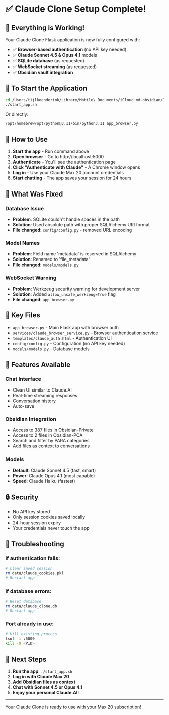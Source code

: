# ✅ Claude Clone Setup Complete!

## 🎉 Everything is Working!

Your Claude Clone Flask application is now fully configured with:
- ✅ **Browser-based authentication** (no API key needed)
- ✅ **Claude Sonnet 4.5 & Opus 4.1** models
- ✅ **SQLite database** (as requested)
- ✅ **WebSocket streaming** (as requested)
- ✅ **Obsidian vault integration**

## 🚀 To Start the Application

```bash
cd /Users/tijlkoenderink/Library/Mobile\ Documents/iCloud~md~obsidian/Documents/web-interface
./start_app.sh
```

Or directly:
```bash
/opt/homebrew/opt/python@3.11/bin/python3.11 app_browser.py
```

## 📱 How to Use

1. **Start the app** - Run command above
2. **Open browser** - Go to http://localhost:5000
3. **Authenticate** - You'll see the authentication page
4. **Click "Authenticate with Claude"** - A Chrome window opens
5. **Log in** - Use your Claude Max 20 account credentials
6. **Start chatting** - The app saves your session for 24 hours

## 🔧 What Was Fixed

### Database Issue
- **Problem**: SQLite couldn't handle spaces in the path
- **Solution**: Used absolute path with proper SQLAlchemy URI format
- **File changed**: `config/config.py` - removed URL encoding

### Model Names
- **Problem**: Field name 'metadata' is reserved in SQLAlchemy
- **Solution**: Renamed to 'file_metadata'
- **File changed**: `models/models.py`

### WebSocket Warning
- **Problem**: Werkzeug security warning for development server
- **Solution**: Added `allow_unsafe_werkzeug=True` flag
- **File changed**: `app_browser.py`

## 📁 Key Files

- `app_browser.py` - Main Flask app with browser auth
- `services/claude_browser_service.py` - Browser authentication service
- `templates/claude_auth.html` - Authentication UI
- `config/config.py` - Configuration (no API key needed)
- `models/models.py` - Database models

## 🎨 Features Available

### Chat Interface
- Clean UI similar to Claude.AI
- Real-time streaming responses
- Conversation history
- Auto-save

### Obsidian Integration
- Access to 387 files in Obsidian-Private
- Access to 2 files in Obsidian-POA
- Search and filter by PARA categories
- Add files as context to conversations

### Models
- **Default**: Claude Sonnet 4.5 (fast, smart)
- **Power**: Claude Opus 4.1 (most capable)
- **Speed**: Claude Haiku (fastest)

## 🔒 Security

- No API key stored
- Only session cookies saved locally
- 24-hour session expiry
- Your credentials never touch the app

## 🐛 Troubleshooting

### If authentication fails:
```bash
# Clear saved session
rm data/claude_cookies.pkl
# Restart app
```

### If database errors:
```bash
# Reset database
rm data/claude_clone.db
# Restart app
```

### Port already in use:
```bash
# Kill existing process
lsof -i :5000
kill -9 <PID>
```

## 🎯 Next Steps

1. **Run the app**: `./start_app.sh`
2. **Log in with Claude Max 20**
3. **Add Obsidian files as context**
4. **Chat with Sonnet 4.5 or Opus 4.1**
5. **Enjoy your personal Claude.AI!**

---

Your Claude Clone is ready to use with your Max 20 subscription!